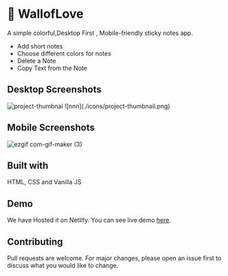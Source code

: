 # 📒 WallofLove
A simple colorful,Desktop First , Mobile-friendly sticky notes app.

- Add short notes
- Choose different colors for notes
- Delete a Note
- Copy Text from the Note

## Desktop Screenshots
<img width="959" alt="project-thumbnai" src="https://user-images.githubusercontent.com/100190813/192252654-5bf27e61-4e3f-409c-a2be-45a70094006c.png">
![nnn](./icons/project-thumbnail.png)

 ## Mobile Screenshots
 ![ezgif com-gif-maker (3)](https://user-images.githubusercontent.com/100190813/192153545-00e95a00-df16-4043-a62c-b979c561181c.gif)

## Built with
HTML, CSS and Vanilla JS

## Demo
We have Hosted it on Netlify.
You can see live demo [here](https://walloflove.netlify.app).

## Contributing
Pull requests are welcome. For major changes, please open an issue first to discuss what you would like to change.
